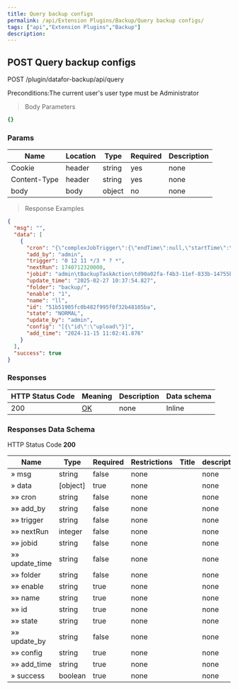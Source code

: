```yaml
---
title: Query backup configs
permalink: /api/Extension Plugins/Backup/Query backup configs/
tags: ["api","Extension Plugins","Backup"]
description: 
---
```


## POST Query backup configs

POST /plugin/datafor-backup/api/query

Preconditions:The current user's user type must be Administrator

> Body Parameters

```yaml
{}

```

### Params

|Name|Location|Type|Required|Description|
|---|---|---|---|---|
|Cookie|header|string| yes |none|
|Content-Type|header|string| yes |none|
|body|body|object| no |none|

> Response Examples

```json
{
  "msg": "",
  "data": [
    {
      "cron": "{\"complexJobTrigger\":{\"endTime\":null,\"startTime\":\"2024-11-15T11:12:00.000+08:00\",\"uiPassParam\":\"DAILY\",\"repeatCount\":-1,\"cronString\":\"TO_BE_GENERATED\",\"repeatInterval\":259200}}",
      "add_by": "admin",
      "trigger": "0 12 11 */3 * ? *",
      "nextRun": 1740712320000,
      "jobid": "admin\tBackupTaskAction\td90a02fa-f4b3-11ef-833b-14755bc39e02",
      "update_time": "2025-02-27 10:37:54.827",
      "folder": "backup/",
      "enable": "1",
      "name": "ll",
      "id": "51b51905fc0b482f995f0f32b48105ba",
      "state": "NORMAL",
      "update_by": "admin",
      "config": "[{\"id\":\"upload\"}]",
      "add_time": "2024-11-15 11:02:41.876"
    }
  ],
  "success": true
}
```

### Responses

|HTTP Status Code |Meaning|Description|Data schema|
|---|---|---|---|
|200|[OK](https://tools.ietf.org/html/rfc7231#section-6.3.1)|none|Inline|

### Responses Data Schema

HTTP Status Code **200**

|Name|Type|Required|Restrictions|Title|description|
|---|---|---|---|---|---|
|» msg|string|false|none||none|
|» data|[object]|true|none||none|
|»» cron|string|false|none||none|
|»» add_by|string|false|none||none|
|»» trigger|string|false|none||none|
|»» nextRun|integer|false|none||none|
|»» jobid|string|false|none||none|
|»» update_time|string|false|none||none|
|»» folder|string|false|none||none|
|»» enable|string|true|none||none|
|»» name|string|true|none||none|
|»» id|string|true|none||none|
|»» state|string|true|none||none|
|»» update_by|string|false|none||none|
|»» config|string|true|none||none|
|»» add_time|string|true|none||none|
|» success|boolean|true|none||none|